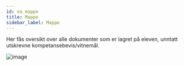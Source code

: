 ```yaml
---
id: ea_mappe
title: Mappe
sidebar_label: Mappe
---
```

Her fås oversikt over alle dokumenter som er lagret på eleven, unntatt utskrevne kompetansebevis/vitnemål.

![image](https://user-images.githubusercontent.com/80097133/121518836-39dcb900-c9f1-11eb-88cd-66ef51fd3a6c.png)
